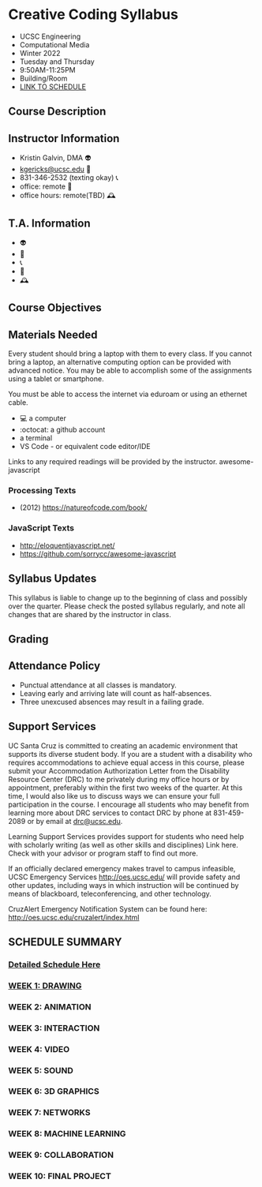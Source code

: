 # Creative Coding Syllabus
- UCSC Engineering
- Computational Media
- Winter 2022
- Tuesday and Thursday
- 9:50AM-11:25PM 
- Building/Room 
- [LINK TO SCHEDULE](./SCHEDULE.md)
## Course Description
## Instructor Information
- Kristin Galvin, DMA 👽  
- kgericks@ucsc.edu 📩  
- 831-346-2532 (texting okay) 📞  
- office: remote 📍 
- office hours: remote(TBD) 🕰️ 
## T.A. Information
- 👽 
- 📩  
- 📞 
- 📍
- 🕰️ 
## Course Objectives

## Materials Needed
Every student should bring a laptop with them to every class. If you cannot bring a laptop, an alternative computing option can be provided with advanced notice. You may be able to accomplish some of the assignments using a tablet or smartphone.

You must be able to access the internet via eduroam or using an ethernet cable. 

* 💻 a computer
* :octocat: a github account
* a terminal
* VS Code - or equivalent code editor/IDE

Links to any required readings will be provided by the instructor. 
awesome-javascript

### Processing Texts
* (2012) https://natureofcode.com/book/
### JavaScript Texts
* http://eloquentjavascript.net/
* https://github.com/sorrycc/awesome-javascript
## Syllabus Updates
This syllabus is liable to change up to the beginning of class and possibly over the quarter. 
Please check the posted syllabus regularly, and note all changes that are shared by the instructor in class.
## Grading

## Attendance Policy
* Punctual attendance at all classes is mandatory. 
* Leaving early and arriving late will count as half-absences.
* Three unexcused absences may result in a failing grade.
## Support Services

UC Santa Cruz is committed to creating an academic environment that supports its diverse student body. If you are a student with a disability who requires accommodations to achieve equal access in this course, please submit your Accommodation Authorization Letter from the Disability Resource Center (DRC) to me privately during my office hours or by appointment, preferably within the first two weeks of the quarter. At this time, I would also like us to discuss ways we can ensure your full participation in the course. I encourage all students who may benefit from learning more about DRC services to contact DRC by phone at 831-459-2089 or by email at drc@ucsc.edu.

Learning Support Services provides support for students who need help with scholarly writing (as well as other skills and disciplines) Link here. Check with your advisor or program staff to find out more. 

If an officially declared emergency makes travel to campus infeasible, UCSC Emergency Services http://oes.ucsc.edu/ will provide safety and other updates, including ways in which instruction will be continued by means of blackboard, teleconferencing, and other technology. 

CruzAlert Emergency Notification System can be found here: http://oes.ucsc.edu/cruzalert/index.html

## SCHEDULE SUMMARY
### [Detailed Schedule Here](./SCHEDULE.md)
### [WEEK 1: DRAWING](./DRAWING.md)
### WEEK 2: ANIMATION
### WEEK 3: INTERACTION
### WEEK 4: VIDEO
### WEEK 5: SOUND
### WEEK 6: 3D GRAPHICS
### WEEK 7: NETWORKS
### WEEK 8: MACHINE LEARNING
### WEEK 9: COLLABORATION
### WEEK 10: FINAL PROJECT
